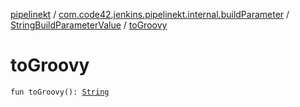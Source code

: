 [pipelinekt](../../index.md) / [com.code42.jenkins.pipelinekt.internal.buildParameter](../index.md) / [StringBuildParameterValue](index.md) / [toGroovy](./to-groovy.md)

# toGroovy

`fun toGroovy(): `[`String`](https://kotlinlang.org/api/latest/jvm/stdlib/kotlin/-string/index.html)